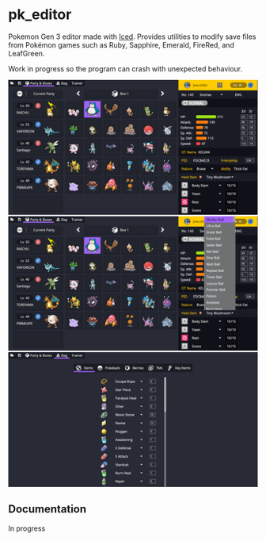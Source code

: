# pk_editor
Pokemon Gen 3 editor made with [Iced](https://docs.rs/iced/latest/iced/).
Provides utilities to modify save files from Pokémon games such as Ruby, Sapphire, Emerald, FireRed, and LeafGreen.

Work in progress so the program can crash with unexpected behaviour.

![main](https://github.com/CMIW/pk_editor/blob/main/Screenshots/Screenshot01.png)
![main](https://github.com/CMIW/pk_editor/blob/main/Screenshots/Screenshot02.png)
![bag](https://github.com/CMIW/pk_editor/blob/main/Screenshots/Screenshot03.png)

## Documentation
In progress
